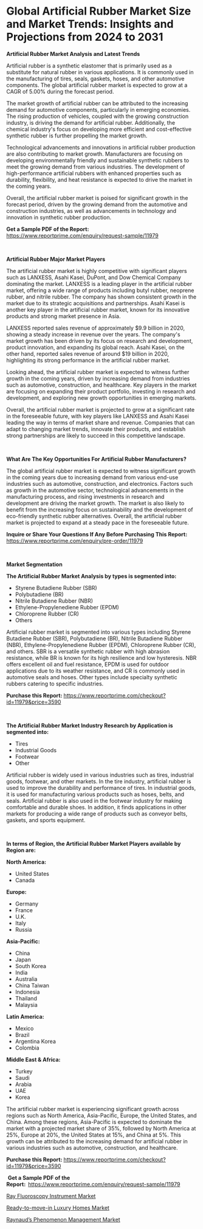 <p><h1>Global Artificial Rubber Market Size and Market Trends: Insights and Projections from 2024 to 2031</h1></p><p><strong>Artificial Rubber Market Analysis and Latest Trends</strong></p>
<p><p>Artificial rubber is a synthetic elastomer that is primarily used as a substitute for natural rubber in various applications. It is commonly used in the manufacturing of tires, seals, gaskets, hoses, and other automotive components. The global artificial rubber market is expected to grow at a CAGR of 5.00% during the forecast period.</p><p>The market growth of artificial rubber can be attributed to the increasing demand for automotive components, particularly in emerging economies. The rising production of vehicles, coupled with the growing construction industry, is driving the demand for artificial rubber. Additionally, the chemical industry's focus on developing more efficient and cost-effective synthetic rubber is further propelling the market growth.</p><p>Technological advancements and innovations in artificial rubber production are also contributing to market growth. Manufacturers are focusing on developing environmentally friendly and sustainable synthetic rubbers to meet the growing demand from various industries. The development of high-performance artificial rubbers with enhanced properties such as durability, flexibility, and heat resistance is expected to drive the market in the coming years.</p><p>Overall, the artificial rubber market is poised for significant growth in the forecast period, driven by the growing demand from the automotive and construction industries, as well as advancements in technology and innovation in synthetic rubber production.</p></p>
<p><strong>Get a Sample PDF of the Report:&nbsp;</strong> <a href="https://www.reportprime.com/enquiry/request-sample/11979">https://www.reportprime.com/enquiry/request-sample/11979</a></p>
<p>&nbsp;</p>
<p><strong>Artificial Rubber Major Market Players</strong></p>
<p><p>The artificial rubber market is highly competitive with significant players such as LANXESS, Asahi Kasei, DuPont, and Dow Chemical Company dominating the market. LANXESS is a leading player in the artificial rubber market, offering a wide range of products including butyl rubber, neoprene rubber, and nitrile rubber. The company has shown consistent growth in the market due to its strategic acquisitions and partnerships. Asahi Kasei is another key player in the artificial rubber market, known for its innovative products and strong market presence in Asia.</p><p>LANXESS reported sales revenue of approximately $9.9 billion in 2020, showing a steady increase in revenue over the years. The company's market growth has been driven by its focus on research and development, product innovation, and expanding its global reach. Asahi Kasei, on the other hand, reported sales revenue of around $19 billion in 2020, highlighting its strong performance in the artificial rubber market.</p><p>Looking ahead, the artificial rubber market is expected to witness further growth in the coming years, driven by increasing demand from industries such as automotive, construction, and healthcare. Key players in the market are focusing on expanding their product portfolio, investing in research and development, and exploring new growth opportunities in emerging markets.</p><p>Overall, the artificial rubber market is projected to grow at a significant rate in the foreseeable future, with key players like LANXESS and Asahi Kasei leading the way in terms of market share and revenue. Companies that can adapt to changing market trends, innovate their products, and establish strong partnerships are likely to succeed in this competitive landscape.</p></p>
<p>&nbsp;</p>
<p><strong>What Are The Key Opportunities For Artificial Rubber Manufacturers?</strong></p>
<p><p>The global artificial rubber market is expected to witness significant growth in the coming years due to increasing demand from various end-use industries such as automotive, construction, and electronics. Factors such as growth in the automotive sector, technological advancements in the manufacturing process, and rising investments in research and development are driving the market growth. The market is also likely to benefit from the increasing focus on sustainability and the development of eco-friendly synthetic rubber alternatives. Overall, the artificial rubber market is projected to expand at a steady pace in the foreseeable future.</p></p>
<p><strong>Inquire or Share Your Questions If Any Before Purchasing This Report:</strong> <a href="https://www.reportprime.com/enquiry/pre-order/11979">https://www.reportprime.com/enquiry/pre-order/11979</a></p>
<p>&nbsp;</p>
<p><strong>Market Segmentation</strong></p>
<p><strong>The Artificial Rubber Market Analysis by types is segmented into:</strong></p>
<p><ul><li>Styrene Butadiene Rubber (SBR)</li><li>Polybutadiene (BR)</li><li>Nitrile Butadiene Rubber (NBR)</li><li>Ethylene-Propylenediene Rubber (EPDM)</li><li>Chloroprene Rubber (CR)</li><li>Others</li></ul></p>
<p><p>Artificial rubber market is segmented into various types including Styrene Butadiene Rubber (SBR), Polybutadiene (BR), Nitrile Butadiene Rubber (NBR), Ethylene-Propylenediene Rubber (EPDM), Chloroprene Rubber (CR), and others. SBR is a versatile synthetic rubber with high abrasion resistance, while BR is known for its high resilience and low hysteresis. NBR offers excellent oil and fuel resistance, EPDM is used for outdoor applications due to its weather resistance, and CR is commonly used in automotive seals and hoses. Other types include specialty synthetic rubbers catering to specific industries.</p></p>
<p><strong>Purchase this Report:&nbsp;</strong><a href="https://www.reportprime.com/checkout?id=11979&price=3590">https://www.reportprime.com/checkout?id=11979&price=3590</a></p>
<p>&nbsp;</p>
<p><strong>The Artificial Rubber Market Industry Research by Application is segmented into:</strong></p>
<p><ul><li>Tires</li><li>Industrial Goods</li><li>Footwear</li><li>Other</li></ul></p>
<p><p>Artificial rubber is widely used in various industries such as tires, industrial goods, footwear, and other markets. In the tire industry, artificial rubber is used to improve the durability and performance of tires. In industrial goods, it is used for manufacturing various products such as hoses, belts, and seals. Artificial rubber is also used in the footwear industry for making comfortable and durable shoes. In addition, it finds applications in other markets for producing a wide range of products such as conveyor belts, gaskets, and sports equipment.</p></p>
<p>&nbsp;</p>
<p><strong>In terms of Region, the Artificial Rubber Market Players available by Region are:</strong></p>
<p>
    <p> <strong> North America: </strong>
        <ul>
            <li>United States</li>
            <li>Canada</li>
        </ul>
        </p> 
    <p> <strong> Europe: </strong>
        <ul>
            <li>Germany</li>
            <li>France</li>
            <li>U.K.</li>
            <li>Italy</li>
            <li>Russia</li>
        </ul>
        </p> 
    <p> <strong> Asia-Pacific: </strong>
        <ul>
            <li>China</li>
            <li>Japan</li>
            <li>South Korea</li>
            <li>India</li>
            <li>Australia</li>
            <li>China Taiwan</li>
            <li>Indonesia</li>
            <li>Thailand</li>
            <li>Malaysia</li>
        </ul>
        </p> 
    <p> <strong> Latin America: </strong>
        <ul>
            <li>Mexico</li>
            <li>Brazil</li>
            <li>Argentina Korea</li>
            <li>Colombia</li>
        </ul>
        </p> 
    <p> <strong> Middle East & Africa: </strong>
        <ul>
            <li>Turkey</li>
            <li>Saudi</li>
            <li>Arabia</li>
            <li>UAE</li>
            <li>Korea</li>
        </ul>
    </p>
    </p>
<p><p>The artificial rubber market is experiencing significant growth across regions such as North America, Asia-Pacific, Europe, the United States, and China. Among these regions, Asia-Pacific is expected to dominate the market with a projected market share of 35%, followed by North America at 25%, Europe at 20%, the United States at 15%, and China at 5%. This growth can be attributed to the increasing demand for artificial rubber in various industries such as automotive, construction, and healthcare.</p></p>
<p><strong>Purchase this Report: </strong><a href="https://www.reportprime.com/checkout?id=11979&price=3590">https://www.reportprime.com/checkout?id=11979&price=3590</a></p>
<p>&nbsp;<strong>Get a Sample PDF of the Report:&nbsp;&nbsp;</strong><a href="https://www.reportprime.com/enquiry/request-sample/11979">https://www.reportprime.com/enquiry/request-sample/11979</a></p>
<p><strong></strong></p>
<p><p><a href="https://view.publitas.com/reportprime-1/ray-fluoroscopy-instrument-market-size-reflecting-a-forecast-till-2030-market-by-type-by-application-and-by-geography/">Ray Fluoroscopy Instrument Market</a></p><p><a href="https://view.publitas.com/reportprime-1/ready-to-move-in-luxury-homes-market-research-report-provides-thorough-industry-overview-which-offers-an-in-depth-analysis-of-product-trends-and-new-market-divisions/">Ready-to-move-in Luxury Homes Market</a></p><p><a href="https://view.publitas.com/reportprime-1/raynauds-phenomenon-management-market-insights-market-players-and-forecast-till-2030/">Raynaud’s Phenomenon Management Market</a></p></p>